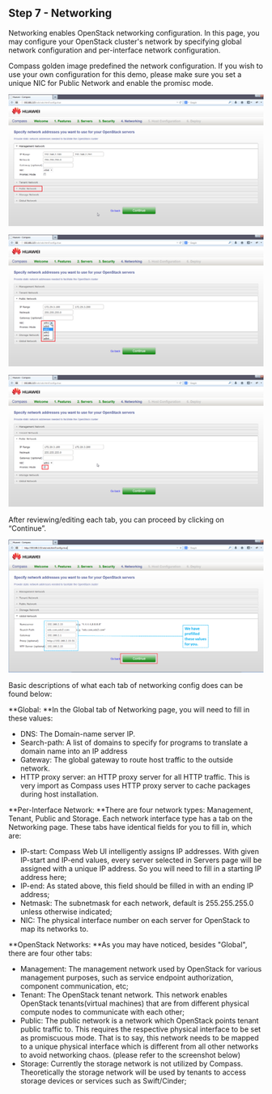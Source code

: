 <h2 id="step-seven">Step 7 - Networking</h2>

Networking enables OpenStack networking configuration. In this page, you may configure your OpenStack cluster's network by specifying global network configuration and per-interface network configuration.

Compass golden image predefined the network configuration. If you wish to use your own configuration for this demo, please make sure you set a unique NIC for Public Network and enable the promisc mode.


![Networking](/img/7_networking.png)

![Public network](/img/7_public_network.png)

![Promisc](/img/7_promisc.png)

After reviewing/editing each tab, you can proceed by clicking on “Continue”.

![Global network](/img/7_global_network.png)

Basic descriptions of what each tab of networking config does can be found below:

**Global: **In the Global tab of Networking page, you will need to fill in these values:

  * DNS: The Domain-name server IP.
  * Search-path: A list of domains to specify for programs to translate a domain name into an IP address
  * Gateway: The global gateway to route host traffic to the outside network. 
  * HTTP proxy server: an HTTP proxy server for all HTTP traffic. This is very import as Compass uses HTTP proxy server to cache packages during host installation.


**Per-Interface Network: **There are four network types: Management, Tenant, Public and Storage. Each network interface type has a tab on the Networking page. These tabs have identical fields for you to fill in, which are:

  * IP-start: Compass Web UI intelligently assigns IP addresses. With given IP-start and IP-end values, every server selected in Servers page will be assigned with a unique IP address. So you will need to fill in a starting IP address here;
  * IP-end: As stated above, this field should be filled in with an ending IP address;
  * Netmask: The subnetmask for each network, default is 255.255.255.0 unless otherwise indicated; 
  * NIC: The physical interface number on each server for OpenStack to map its networks to.


**OpenStack Networks: **As you may have noticed, besides "Global", there are four other tabs:

  * Management: The management network used by OpenStack for various management purposes, such as service endpoint authorization, component communication, etc;
  * Tenant: The OpenStack tenant network. This network enables OpenStack tenants(virtual machines) that are from different physical compute nodes to communicate with each other;
  * Public: The public network is a network which OpenStack points tenant public traffic to. This requires the respective physical interface to be set as promiscuous mode. That is to say, this network needs to be mapped to a unique physical interface which is different from all other networks to avoid networking chaos. (please refer to the screenshot below)
  * Storage: Currently the storage network is not utilized by Compass. Theoretically the storage network will be used by tenants to access storage devices or services such as Swift/Cinder;
